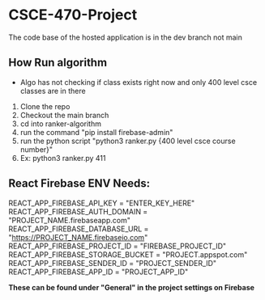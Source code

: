 # CSCE-470-Project
The code base of the hosted application is in the dev branch not main

## How Run algorithm
- Algo has not checking if class exists right now and only 400 level csce classes are in there
1. Clone the repo
2. Checkout the main branch
3. cd into ranker-algorithm
4. run the command "pip install firebase-admin"
5. run the python script "python3 ranker.py {400 level csce course number}"
6. Ex: python3 ranker.py 411


## React Firebase ENV Needs:
REACT_APP_FIREBASE_API_KEY = "ENTER_KEY_HERE" \
REACT_APP_FIREBASE_AUTH_DOMAIN = "PROJECT_NAME.firebaseapp.com" \
REACT_APP_FIREBASE_DATABASE_URL = "https://PROJECT_NAME.firebaseio.com" \
REACT_APP_FIREBASE_PROJECT_ID = "FIREBASE_PROJECT_ID" \
REACT_APP_FIREBASE_STORAGE_BUCKET = "PROJECT.appspot.com" \
REACT_APP_FIREBASE_SENDER_ID = "PROJECT_SENDER_ID" \
REACT_APP_FIREBASE_APP_ID = "PROJECT_APP_ID"

**These can be found under "General" in the project settings on Firebase**
